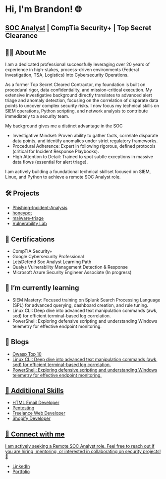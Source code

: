 <h1>Hi, I'm Brandon! 🌐</h1>
<h2><a href="https://github.com/codewithbrandon">SOC Analyst</a> | <a>CompTia Security+</a> | <a> Top Secret Clearance</a></h2>

<h2>👨‍💻 About Me</h2>
<p>I am a dedicated professional successfully leveraging over 20 years of experience in high-stakes, process-driven environments (Federal Investigation, TSA, Logistics) into Cybersecurity Operations.

As a former Top Secret Cleared Contractor, my foundation is built on procedural rigor, data confidentiality, and mission-critical execution. My extensive investigative background directly translates to advanced alert triage and anomaly detection, focusing on the correlation of disparate data points to uncover complex security risks. I now focus my technical skills on SIEM operations, Python scripting, and network analysis to contribute immediately to a security team.</p>

My background gives me a distinct advantage in the SOC

<ul>
  <li>Investigative Mindset: Proven ability to gather facts, correlate disparate data points, and identify anomalies under strict regulatory frameworks.</li>

  <li>Procedural Adherence: Expert in following rigorous, defined protocols (critical for Incident Response Playbooks).</li>

  <li>High Attention to Detail: Trained to spot subtle exceptions in massive data flows (essential for alert triage).</li>
</ul>

I am actively building a foundational technical skillset focused on SIEM, Linux, and Python to achieve a remote SOC Analyst role.

<h2>🛠️ Projects</h2>
<ul>
  <li><a href="https://github.com/codewithbrandon/Phishing-Incident-Analysis">Phishing-Incident-Analysis</a></li>
  <li><a href="https://github.com/codewithbrandon/honeypot">honeypot</a></li>
  <li><a href="https://github.com/codewithbrandon/malware-triage">malware-triage</a></li>
  <li><a href="https://github.com/codewithbrandon/vulnlab1">Vulnerability Lab</a></li>
</ul>

<h2>📜 Certifications</h2>
<ul>
  <li>CompTIA Security+</li>
  <li>Google Cybersecurity Professional</li>
  <li>LetsDefend Soc Analyst Learning Path</li>
  <li>Qualys Vulnerability Management Detection & Response</li>
  <li>Microsoft Azure Security Engineer Associate (In progress)</li>
</ul>

<h2>🌱 I’m currently learning</h2>
<ul>
  <li>SIEM Mastery: Focused training on Splunk Search Processing Language (SPL) for advanced querying, dashboard creation, and rule tuning.</li>
  <li>Linux CLI: Deep dive into advanced text manipulation commands (awk, sed) for efficient terminal-based log correlation.</li>
  <li>PowerShell: Exploring defensive scripting and understanding Windows telemetry for effective endpoint monitoring.</li>
</ul>

<h2>🌱 Blogs</h2>
<ul>
  <li><a href="https://www.linkedin.com/pulse/understanding-owasp-top-10-pen-testing-brandon-harris--f7dse?trackingId=kaSRa549QiiCia0OYOE5sg%3D%3D&lipi=urn%3Ali%3Apage%3Ad_flagship3_profile_view_base_recent_activity_content_view%3BaOAC6NLAROyGdLY%2FNAyMAw%3D%3D">Owasp Top 10</li>
  <li>Linux CLI: Deep dive into advanced text manipulation commands (awk, sed) for efficient terminal-based log correlation.</li>
  <li>PowerShell: Exploring defensive scripting and understanding Windows telemetry for effective endpoint monitoring.</li>
</ul>

<h2>🤝 Additiional Skills</h2>
<ul>
  <li>HTML Email Developer</li>
  <li>Pentesting</li>
  <li>Freelance Web Developer</li>
  <li>Shopify Developer</li>
</ul>

<h2>🤝 Connect with me</h2>
<p>I am actively seeking a Remote SOC Analyst role. Feel free to reach out if you are hiring, mentoring, or interested in collaborating on security projects!🚀</p>
<ul>
  <li><a href="https://www.linkedin.com/in/brand0n-harris">LinkedIn</a></li>
  <li><a href="#">Portfolio</a></li>
</ul>

<!--
**codewithbrandon/codewithbrandon** is a ✨ _special_ ✨ repository because its `README.md` (this file) appears on your GitHub profile.

Here are some ideas to get you started:

- 🔭 I’m currently working on refining my email development skills and Shopify store integrations.
- 🌱 I’m currently learning more about cybersecurity integration in HTML emails and Shopify apps.
- 👯 I’m looking to collaborate on innovative email design projects and Shopify development.
- 🤔 I’m looking for help with understanding advanced CSS for email and liquid templates for Shopify.
- 💬 Ask me about anything from HTML emails to cybersecurity tips to Shopify best practices.
- 📫 How to reach me: [LinkedIn](https://www.linkedin.com/in/brandon-harris-49b514253/)
- 😄 Pronouns: He/Him
- ⚡ Fun fact: I love blending tech solutions with creative design!
-->
